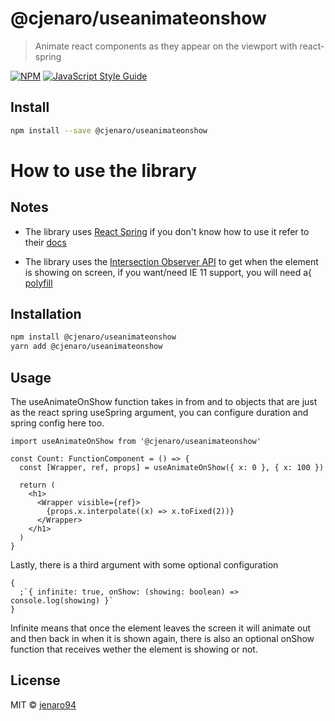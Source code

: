 # @cjenaro/useanimateonshow

> Animate react components as they appear on the viewport with react-spring

[![NPM](https://img.shields.io/npm/v/@cjenaro/useanimateonshow.svg)](https://www.npmjs.com/package/@cjenaro/useanimateonshow) [![JavaScript Style Guide](https://img.shields.io/badge/code_style-standard-brightgreen.svg)](https://standardjs.com)

## Install

```bash
npm install --save @cjenaro/useanimateonshow
```

# How to use the library

## Notes

- The library uses [React Spring](https://www.react-spring.io/) if you don't know how to use it refer to their [docs](https://www.react-spring.io/docs)

- The library uses the [Intersection Observer API](https://developer.mozilla.org/es/docs/Web/API/Intersection_Observer_API) to get when the element is showing on screen, if you want/need IE 11 support, you will need a{ [polyfill](https://github.com/w3c/IntersectionObserver)

## Installation

```bash
npm install @cjenaro/useanimateonshow
yarn add @cjenaro/useanimateonshow
```

## Usage

The useAnimateOnShow function takes in from and to objects that are just
as the react spring useSpring argument, you can configure duration and
spring config here too.

```tsx
import useAnimateOnShow from '@cjenaro/useanimateonshow'

const Count: FunctionComponent = () => {
  const [Wrapper, ref, props] = useAnimateOnShow({ x: 0 }, { x: 100 })

  return (
    <h1>
      <Wrapper visible={ref}>
        {props.x.interpolate((x) => x.toFixed(2))}
      </Wrapper>
    </h1>
  )
}
```

Lastly, there is a third argument with some optional configuration

```tsx
{
  ;`{ infinite: true, onShow: (showing: boolean) => console.log(showing) }`
}
```

Infinite means that once the element leaves the screen it will animate
out and then back in when it is shown again, there is also an optional
onShow function that receives wether the element is showing or not.

## License

MIT © [jenaro94](https://github.com/jenaro94)

```

```
